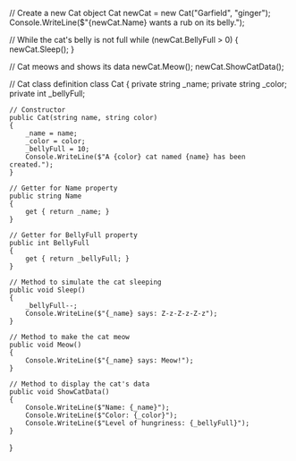 // Create a new Cat object
Cat newCat = new Cat("Garfield", "ginger");
Console.WriteLine($"{newCat.Name} wants a rub on its belly.");

// While the cat's belly is not full
while (newCat.BellyFull > 0)
{
    newCat.Sleep();
}

// Cat meows and shows its data
newCat.Meow();
newCat.ShowCatData();

// Cat class definition
class Cat
{
    private string _name;
    private string _color;
    private int _bellyFull;

    // Constructor
    public Cat(string name, string color)
    {
        _name = name;
        _color = color;
        _bellyFull = 10;
        Console.WriteLine($"A {color} cat named {name} has been created.");
    }
    
    // Getter for Name property
    public string Name
    {
        get { return _name; }
    }
    
    // Getter for BellyFull property
    public int BellyFull
    {
        get { return _bellyFull; }
    }

    // Method to simulate the cat sleeping
    public void Sleep()
    {
        _bellyFull--;
        Console.WriteLine($"{_name} says: Z-z-Z-z-Z-z");
    }

    // Method to make the cat meow
    public void Meow()
    {
        Console.WriteLine($"{_name} says: Meow!");
    }

    // Method to display the cat's data
    public void ShowCatData()
    {
        Console.WriteLine($"Name: {_name}");
        Console.WriteLine($"Color: {_color}");
        Console.WriteLine($"Level of hungriness: {_bellyFull}");
    }
}
